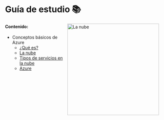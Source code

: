 # Guía de estudio 📚


<img align="right" alt="La nube" width="300px" src="https://www.cice.es/wp-content/uploads/2020/06/AZ-900-Microsoft-Certified-Azure-Fundamentals.png" />


#### Contenido:

+ Conceptos básicos de Azure
  + [¿Qué es?](https://github.com/obcast07/reto-master-135/blob/main/Contenido/Azure.md)
  + [La nube](https://github.com/obcast07/reto-master-135/blob/main/Contenido/La%20nube.md)
  + [Tipos de servicios en la nube](https://github.com/obcast07/reto-master-135/blob/main/Contenido/Servicios.md)
  + [Azure](https://github.com/obcast07/reto-master-135/blob/main/Contenido/Azure.md)

